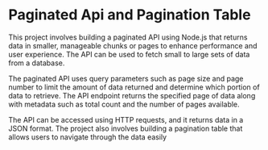 # Paginated Api and Pagination Table

This project involves building a paginated API using Node.js that returns data in smaller, manageable chunks or pages to enhance performance and user experience. The API can be used to fetch small to large sets of data from a database.

The paginated API uses query parameters such as page size and page number to limit the amount of data returned and determine which portion of data to retrieve. The API endpoint returns the specified page of data along with metadata such as total count and the number of pages available.

The API can be accessed using HTTP requests, and it returns data in a JSON format. The project also involves building a pagination table that allows users to navigate through the data easily
